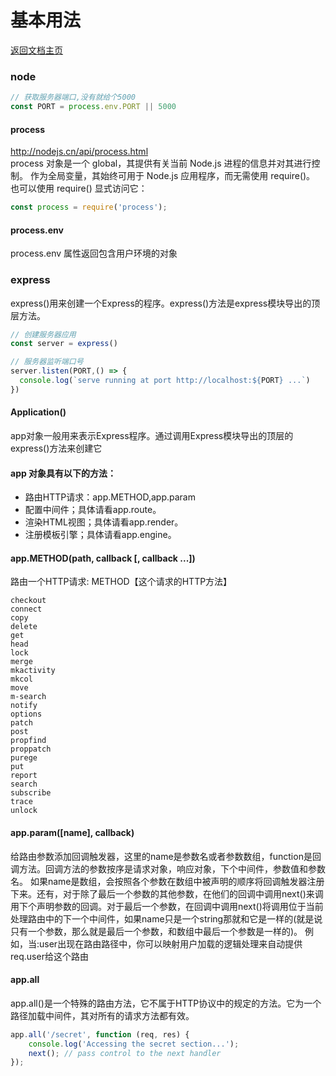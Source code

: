 # 基本用法

[返回文档主页](../README.md)

### node 

```js
// 获取服务器端口,没有就给个5000
const PORT = process.env.PORT || 5000
```
#### process

http://nodejs.cn/api/process.html
<br/>
process 对象是一个 global，其提供有关当前 Node.js 进程的信息并对其进行控制。 作为全局变量，其始终可用于 Node.js 应用程序，而无需使用 require()。 也可以使用 require() 显式访问它：

```js
const process = require('process');
```
#### process.env

process.env 属性返回包含用户环境的对象

### express

express()用来创建一个Express的程序。express()方法是express模块导出的顶层方法。
```js
// 创建服务器应用
const server = express()

// 服务器监听端口号
server.listen(PORT,() => {
  console.log(`serve running at port http://localhost:${PORT} ...`)
})
```

#### Application()

app对象一般用来表示Express程序。通过调用Express模块导出的顶层的express()方法来创建它

#### app 对象具有以下的方法：

  * 路由HTTP请求：app.METHOD,app.param
  * 配置中间件；具体请看app.route。
  * 渲染HTML视图；具体请看app.render。
  * 注册模板引擎；具体请看app.engine。

#### app.METHOD(path, callback [, callback ...])

路由一个HTTP请求:
METHOD【这个请求的HTTP方法】

    checkout
    connect
    copy
    delete
    get
    head
    lock
    merge
    mkactivity
    mkcol
    move
    m-search
    notify
    options
    patch
    post
    propfind
    proppatch
    purege
    put
    report
    search
    subscribe
    trace
    unlock

#### app.param([name], callback)

给路由参数添加回调触发器，这里的name是参数名或者参数数组，function是回调方法。回调方法的参数按序是请求对象，响应对象，下个中间件，参数值和参数名。 如果name是数组，会按照各个参数在数组中被声明的顺序将回调触发器注册下来。还有，对于除了最后一个参数的其他参数，在他们的回调中调用next()来调用下个声明参数的回调。对于最后一个参数，在回调中调用next()将调用位于当前处理路由中的下一个中间件，如果name只是一个string那就和它是一样的(就是说只有一个参数，那么就是最后一个参数，和数组中最后一个参数是一样的)。 例如，当:user出现在路由路径中，你可以映射用户加载的逻辑处理来自动提供req.user给这个路由

#### app.all

app.all()是一个特殊的路由方法，它不属于HTTP协议中的规定的方法。它为一个路径加载中间件，其对所有的请求方法都有效。
```js
app.all('/secret', function (req, res) {
    console.log('Accessing the secret section...');
    next(); // pass control to the next handler
});
```